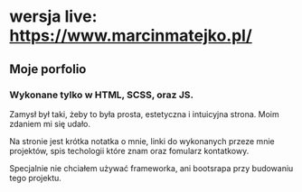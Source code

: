 # wersja live: https://www.marcinmatejko.pl/

## Moje porfolio 

### Wykonane tylko w HTML, SCSS, oraz JS.

Zamysł był taki, żeby to była prosta, estetyczna i intuicyjna strona. Moim zdaniem mi się udało.  

Na stronie jest krótka notatka o mnie, linki do wykonanych przeze mnie projektów, spis techologii które znam oraz fomularz kontatkowy.  

Specjalnie nie chciałem używać frameworka, ani bootsrapa przy budowaniu tego projektu.
